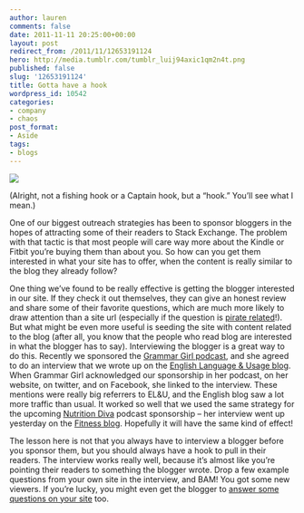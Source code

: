 ```yaml
---
author: lauren
comments: false
date: 2011-11-11 20:25:00+00:00
layout: post
redirect_from: /2011/11/12653191124
hero: http://media.tumblr.com/tumblr_luij94axic1qm2n4t.png
published: false
slug: '12653191124'
title: Gotta have a hook
wordpress_id: 10542
categories:
- company
- chaos
post_format:
- Aside
tags:
- blogs
---
```


![](http://media.tumblr.com/tumblr_luij94axic1qm2n4t.png)




(Alright, not a fishing hook or a Captain hook, but a “hook.” You’ll see what I mean.)




One of our biggest outreach strategies has been to sponsor bloggers in the hopes of attracting some of their readers to Stack Exchange. The problem with that tactic is that most people will care way more about the Kindle or Fitbit you’re buying them than about you. So how can you get them interested in what your site has to offer, when the content is really similar to the blog they already follow?




One thing we’ve found to be really effective is getting the blogger interested in our site. If they check it out themselves, they can give an honest review and share some of their favorite questions, which are much more likely to draw attention than a site url (especially if the question is [pirate related](http://english.stackexchange.com/questions/tagged/pirate-english)!). But what might be even more useful is seeding the site with content related to the blog (after all, you know that the people who read blog are interested in what the blogger has to say). Interviewing the blogger is a great way to do this. Recently we sponsored the [Grammar Girl podcast](http://grammar.quickanddirtytips.com/he-they-generic-personal-pronoun.aspx), and she agreed to do an interview that we wrote up on the [English Language & Usage blog](http://english.blogoverflow.com/2011/10/grammar-girl-interview/). When Grammar Girl acknowledged our sponsorship in her podcast, on her website, on twitter, and on Facebook, she linked to the interview. These mentions were really big referrers to EL&U, and the English blog saw a lot more traffic than usual. It worked so well that we used the same strategy for the upcoming [Nutrition Diva](http://nutritiondiva.quickanddirtytips.com/) podcast sponsorship – her interview went up yesterday on the [Fitness blog](http://fitness.blogoverflow.com/2011/11/interview-with-nutrition-diva/). Hopefully it will have the same kind of effect!




The lesson here is not that you always have to interview a blogger before you sponsor them, but you should always have a hook to pull in their readers. The interview works really well, because it’s almost like you’re pointing their readers to something the blogger wrote. Drop a few example questions from your own site in the interview, and BAM! You got some new viewers. If you’re lucky, you might even get the blogger to [answer some questions on your site](http://fitness.stackexchange.com/questions/4575/why-do-nutritionists-continue-to-advocate-soy-as-a-good-source-of-protein-espe) too.



